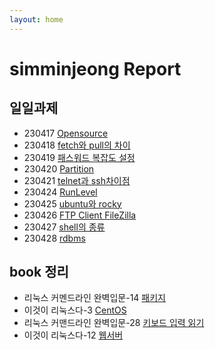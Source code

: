 ```yaml
---
layout: home
---
```


# simminjeong Report

## 일일과제
- 230417 [Opensource](./230417_opensource)
- 230418 [fetch와 pull의 차이](./230418_fetch_vs_pull)
- 230419 [패스워드 복잡도 설정](./230419_passwd_complexity)
- 230420 [Partition](./230420_partition)
- 230421 [telnet과 ssh차이점](./230421_telnet_ssh)
- 230424 [RunLevel](./230424_runlevel)
- 230425 [ubuntu와 rocky](./230425_ubuntu_rocky)
- 230426 [FTP Client FileZilla](./230426_ftp_client_filezilla)
- 230427 [shell의 종류](./230427_shell)
- 230428 [rdbms](./230428_rdbms)


## book 정리
 - 리눅스 커멘드라인 완벽입문-14 [패키지](./package)
 - 이것이 리눅스다-3 [CentOS](./centos_install)
- 리눅스 커맨드라인 완벽입문-28 [키보드 입력 읽기](./read)
- 이것이 리눅스다-12 [웹서버](./webserver)